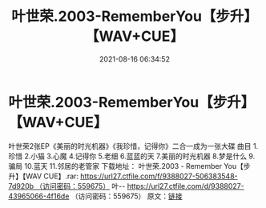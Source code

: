 ﻿---
title: 叶世荣.2003-RememberYou【步升】【WAV+CUE】
date: 2021-08-16 06:34:52
categories: WAV车载音乐、镜像
tags: 华语中文
---
# 叶世荣.2003-RememberYou【步升】【WAV+CUE】

叶世荣2张EP《美丽的时光机器》《我珍惜，记得你》二合一成为一张大碟
曲目
1.珍惜
2.小猫
3.心魔
4.记得你
5.老细
6.蓝蓝的天
7.美丽的时光机器
8.梦是什么
9.骗局
10.蓝天
11.邻居的老管家
下载地址：
叶世荣.2003 - Remember You【步升】【WAV CUE】.rar: https://url27.ctfile.com/f/9388027-506383548-7d920b （访问密码：559675）
叶--
https://url27.ctfile.com/d/9388027-43965066-4f16de
（访问密码：559675）
原文：[链接](https://blog.sina.com.cn/s/blog_1647c7e7601030tec.html)